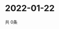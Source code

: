 # 2022-01-22
  共 0条

  <!-- BEGIN -->
  <!-- 最后更新时间Sat Jan 22 2022 21:02:39 GMT+0000 (Coordinated Universal Time) -->
  
  <!-- END -->
  
  